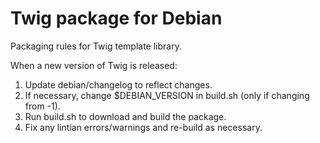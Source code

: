 Twig package for Debian
=======================

Packaging rules for Twig template library.

When a new version of Twig is released:

 1. Update debian/changelog to reflect changes.
 2. If necessary, change $DEBIAN_VERSION in build.sh (only if changing from -1).
 3. Run build.sh to download and build the package.
 4. Fix any lintian errors/warnings and re-build as necessary.
